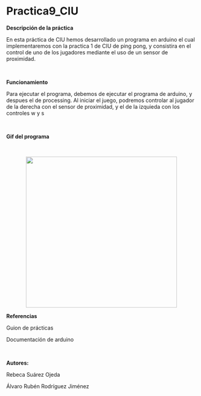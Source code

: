 # Practica9_CIU
<p><b> Descripción de la práctica </b></p>

En esta práctica de CIU hemos desarrollado un programa en arduino el cual implementaremos con la practica 1 de CIU de ping pong, y consistira en el control de uno de los jugadores mediante el uso de un sensor de proximidad.

<br>
<p><b> Funcionamiento </b></p>
<p> Para ejecutar el programa, debemos de ejecutar el programa de arduino, y despues el de processing. Al iniciar el juego, podremos controlar al jugador de la derecha con el sensor de proximidad, y el de la izquieda con los controles w y s<p>
<br>

<p><b> Gif del programa </b></p>
<br>
<p align="center">
  <img width="400" height="400" src="https://user-images.githubusercontent.com/72138219/165155153-2db51a41-ae5a-453f-8baa-097e2d5bcf6a.gif">
</p>


<p><b> Referencias </b></p>
<p>Guion de prácticas</p>
<p>Documentación de arduino</p>
<br>

<p><b> Autores: </b></p>
<p> Rebeca Suárez Ojeda </p>
<p> Álvaro Rubén Rodríguez Jiménez </p>
